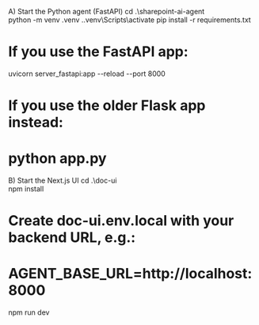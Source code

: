A) Start the Python agent (FastAPI)
cd .\sharepoint-ai-agent\
python -m venv .venv
.\.venv\Scripts\activate
pip install -r requirements.txt

# If you use the FastAPI app:
uvicorn server_fastapi:app --reload --port 8000

# If you use the older Flask app instead:
# python app.py


B) Start the Next.js UI
cd .\doc-ui\
npm install
# Create doc-ui\.env.local with your backend URL, e.g.:
# AGENT_BASE_URL=http://localhost:8000
npm run dev

